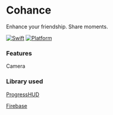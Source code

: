 # Cohance
Enhance your friendship. Share moments.

[![Swift](https://img.shields.io/badge/Swift-4.0-orange.svg)]() [![Platform](https://img.shields.io/badge/platform-iOS-lightgrey.svg)]()

### Features
Camera


### Library used
<a href = "https://github.com/relatedcode/ProgressHUD">ProgressHUD</a>

<a href = "https://firebase.google.com">Firebase</a>
